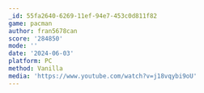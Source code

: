 ```yaml
---
_id: 55fa2640-6269-11ef-94e7-453c0d811f82
game: pacman
author: fran5678can
score: '284850'
mode: ''
date: '2024-06-03'
platform: PC
method: Vanilla
media: 'https://www.youtube.com/watch?v=j18vqybi9oU'
---
```



